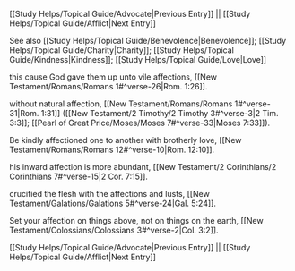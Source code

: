 [[Study Helps/Topical Guide/Advocate|Previous Entry]]  ||  [[Study Helps/Topical Guide/Afflict|Next Entry]]

 See also [[Study Helps/Topical Guide/Benevolence|Benevolence]]; [[Study Helps/Topical Guide/Charity|Charity]]; [[Study Helps/Topical Guide/Kindness|Kindness]]; [[Study Helps/Topical Guide/Love|Love]]

 this cause God gave them up unto vile affections, [[New Testament/Romans/Romans 1#^verse-26|Rom. 1:26]].

 without natural affection, [[New Testament/Romans/Romans 1#^verse-31|Rom. 1:31]] ([[New Testament/2 Timothy/2 Timothy 3#^verse-3|2 Tim. 3:3]]; [[Pearl of Great Price/Moses/Moses 7#^verse-33|Moses 7:33]]).

 Be kindly affectioned one to another with brotherly love, [[New Testament/Romans/Romans 12#^verse-10|Rom. 12:10]].

 his inward affection is more abundant, [[New Testament/2 Corinthians/2 Corinthians 7#^verse-15|2 Cor. 7:15]].

 crucified the flesh with the affections and lusts, [[New Testament/Galations/Galations 5#^verse-24|Gal. 5:24]].

 Set your affection on things above, not on things on the earth, [[New Testament/Colossians/Colossians 3#^verse-2|Col. 3:2]].

[[Study Helps/Topical Guide/Advocate|Previous Entry]]  ||  [[Study Helps/Topical Guide/Afflict|Next Entry]]